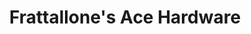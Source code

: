 ---
title: "Frattallone's Ace Hardware"
url: /saint-louis-park/frattallones-ace-hardware/
shop: Baumarkt
---